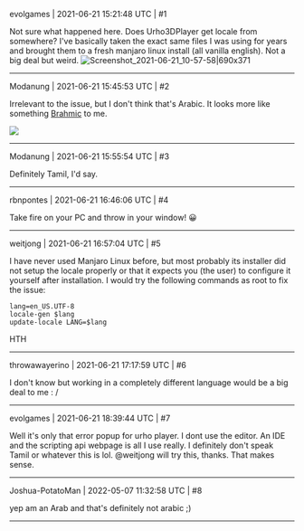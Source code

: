 evolgames | 2021-06-21 15:21:48 UTC | #1

Not sure what happened here. Does Urho3DPlayer get locale from somewhere? I've basically taken the exact same files I was using for years and brought them to a fresh manjaro linux install (all vanilla english). Not a big deal but weird.
![Screenshot_2021-06-21_10-57-58|690x371](upload://fdCnRVAsb8UMpLyNGYAJGRO3Gh8.png)

-------------------------

Modanung | 2021-06-21 15:45:53 UTC | #2

Irrelevant to the issue, but I don't think that's Arabic. It looks more like something [Brahmic](https://en.wikipedia.org/wiki/Brahmic_scripts) to me.

![](https://www.indianetzone.com/photos_gallery/62/Tamil_Script.jpg)

-------------------------

Modanung | 2021-06-21 15:55:54 UTC | #3

Definitely Tamil, I'd say.

-------------------------

rbnpontes | 2021-06-21 16:46:06 UTC | #4

Take fire on your PC and throw in your window! :grinning:

-------------------------

weitjong | 2021-06-21 16:57:04 UTC | #5

I have never used Manjaro Linux before, but most probably its installer did not setup the locale properly or that it expects you (the user) to configure it yourself after installation. I would try the following commands as root to fix the issue:

```
lang=en_US.UTF-8
locale-gen $lang
update-locale LANG=$lang
```

HTH

-------------------------

throwawayerino | 2021-06-21 17:17:59 UTC | #6

I don't know but working in a completely different language would be a big deal to me : /

-------------------------

evolgames | 2021-06-21 18:39:44 UTC | #7

Well it's only that error popup for urho player. I dont use the editor. An IDE and the scripting api webpage is all I use really. I definitely don't speak Tamil or whatever this is lol.
@weitjong will try this, thanks. That makes sense.

-------------------------

Joshua-PotatoMan | 2022-05-07 11:32:58 UTC | #8

yep am an Arab and that's definitely not arabic ;)

-------------------------

